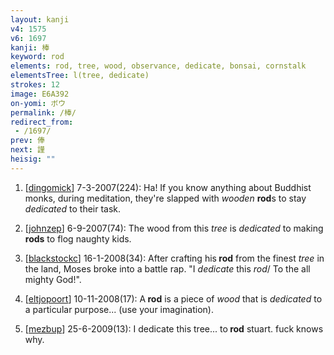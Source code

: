 ```yaml
---
layout: kanji
v4: 1575
v6: 1697
kanji: 棒
keyword: rod
elements: rod, tree, wood, observance, dedicate, bonsai, cornstalk
elementsTree: l(tree, dedicate)
strokes: 12
image: E6A392
on-yomi: ボウ
permalink: /棒/
redirect_from:
 - /1697/
prev: 俸
next: 謹
heisig: ""
---
```


1) [<a href="http://kanji.koohii.com/profile/dingomick">dingomick</a>] 7-3-2007(224): Ha! If you know anything about Buddhist monks, during meditation, they&#039;re slapped with <em>wooden</em> <strong>rod</strong>s to stay <em>dedicated</em> to their task.

2) [<a href="http://kanji.koohii.com/profile/johnzep">johnzep</a>] 6-9-2007(74): The wood from this <em>tree</em> is <em>dedicated</em> to making <strong>rods</strong> to flog naughty kids.

3) [<a href="http://kanji.koohii.com/profile/blackstockc">blackstockc</a>] 16-1-2008(34): After crafting his<strong> rod</strong> from the finest <em>tree</em> in the land, Moses broke into a battle rap. &quot;I <em>dedicate</em> this <em>rod</em>/ To the all mighty God!&quot;.

4) [<a href="http://kanji.koohii.com/profile/eltjopoort">eltjopoort</a>] 10-11-2008(17): A<strong> rod</strong> is a piece of <em>wood</em> that is <em>dedicated</em> to a particular purpose... (use your imagination).

5) [<a href="http://kanji.koohii.com/profile/mezbup">mezbup</a>] 25-6-2009(13): I dedicate this tree... to<strong> rod</strong> stuart. fuck knows why.

